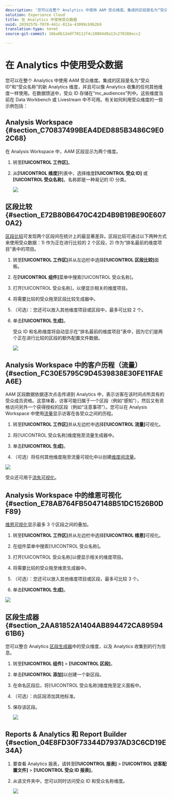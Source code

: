 ```yaml
---
description: '您可以在整个 Analytics 中使用 AAM 受众维度。集成的区段是名为“受众 ID”和“受众名称”的新 Analytics 维度，并且可以像 Analytics 收集的任何其他维度一样使用。在数据馈送中，受众 ID 存储在“mc_audiences”列中。这些维度当前在 Data Workbench 或 Livestream 中不可用。有关如何利用受众维度的一些示例包括 '
solution: Experience Cloud
title: 在 Analytics 中使用受众数据
uuid: 203925fb-f070-441c-813a-43099cb9b2b9
translation-type: tm+mt
source-git-commit: 16ba0b12e0f70112f4c10804d0a13c278388ecc2

---
```



# 在 Analytics 中使用受众数据

您可以在整个 Analytics 中使用 AAM 受众维度。集成的区段是名为“受众 ID”和“受众名称”的新 Analytics 维度，并且可以像 Analytics 收集的任何其他维度一样使用。在数据馈送中，受众 ID 存储在“mc_audiences”列中。这些维度当前在 Data Workbench 或 Livestream 中不可用。有关如何利用受众维度的一些示例包括：

## Analysis Workspace {#section_C70837499BEA4DED885B3486C9E02C68}

在 Analysis Workspace 中，AAM 区段显示为两个维度。

1. 转至&#x200B;**[!UICONTROL 工作区]**。
1. 从&#x200B;**[!UICONTROL 维度]**&#x200B;列表中，选择维度&#x200B;**[!UICONTROL 受众 ID]** 或&#x200B;**[!UICONTROL 受众名称]**。名称即是一种易记的 ID 分类。

   ![](assets/aw-mcaudiences.png)

## 区段比较 {#section_E72B80B6470C42D4B9B19BE90E6070A2}

[区段比较](https://marketing.adobe.com/resources/help/zh_CN/analytics/analysis-workspace/segment-comparison.html)可发现两个区段间在统计上的最显著差异。区段比较可通过以下两种方式来使用受众数据：1) 作为正在进行比较的 2 个区段，2) 作为“排名最前的维度项目”表中的项目。

1. 转至&#x200B;**[!UICONTROL 工作区]**&#x200B;并从左边栏中选择&#x200B;**[!UICONTROL 区段比较]**&#x200B;面板。

1. 在&#x200B;**[!UICONTROL 组件]**&#x200B;菜单中搜索[!UICONTROL 受众名称]。

1. 打开[!UICONTROL 受众名称]，以便显示相关的维度项目。
1. 将需要比较的受众拖至区段比较生成器中。
1. （可选）：您还可以放入其他维度项目或区段中，最多可比较 2 个。
1. 单击&#x200B;**[!UICONTROL 生成]**。

   受众 ID 和名称维度将自动显示在“排名最前的维度项目”表中，因为它们是两个正在进行比较的区段的额外配置文件数据。

   ![](assets/aud-segcompare.png)

## Analysis Workspace 中的客户历程（流量） {#section_FC30E5795C9D4539838E30FE11FAEA6E}

AAM 区段数据依据逐次点击传递到 Analytics 中，表示访客在该时间点所具有的受众成员资格。这意味着，访客可能归属于一个区段（例如“感知”），然后又有资格访问另外一个获得授权的区段（例如“注意事项”）。您可以在 Analysis Workspace 中使用[流量](https://marketing.adobe.com/resources/help/zh_CN/analytics/analysis-workspace/flow.html)显示访客在各受众之间的历程。

1. 转至&#x200B;**[!UICONTROL 工作区]**&#x200B;并从左边栏中选择&#x200B;**[!UICONTROL 流量]**&#x200B;可视化。

1. 将[!UICONTROL 受众名称]维度拖至流量生成器中。
1. 单击&#x200B;**[!UICONTROL 生成]**。
1. （可选）将任何其他维度拖至流量可视化中以创建[维度间流量](https://marketing.adobe.com/resources/help/zh_CN/analytics/analysis-workspace/multi-dimensional-flow.html)。

![](assets/flow-aamaudiences.png)

受众还可用于[流失可视化](https://marketing.adobe.com/resources/help/zh_CN/analytics/analysis-workspace/fallout_flow.html)。

## Analysis Workspace 中的维恩可视化 {#section_E78AB764FB5047148B51DC1526B0DF89}

[维恩可视化](https://marketing.adobe.com/resources/help/zh_CN/analytics/analysis-workspace/venn.html)显示最多 3 个区段之间的叠加。

1. 转至&#x200B;**[!UICONTROL 工作区]**&#x200B;并从左边栏中选择&#x200B;**[!UICONTROL 维恩]**&#x200B;可视化。

1. 在组件菜单中搜索[!UICONTROL 受众名称]。
1. 打开[!UICONTROL 受众名称]以便显示相关的维度项目。
1. 将需要比较的受众拖至维恩生成器中。
1. （可选）：您还可以放入其他维度项目或区段，最多可比较 3 个。
1. 单击&#x200B;**[!UICONTROL 生成]**。

![](assets/venn-viz.png)

## 区段生成器 {#section_2AA81852A1404AB894472CA8959461B6}

您可以整合 Analytics [区段生成器](https://marketing.adobe.com/resources/help/zh_CN/analytics/segment/seg_build.html)中的受众维度，以及 Analytics 收集到的行为信息。

1. 转至&#x200B;**[!UICONTROL 组件]** > **[!UICONTROL 区段]**。
1. 单击&#x200B;**[!UICONTROL 添加]**&#x200B;以创建一个新区段。
1. 在命名区段后，将[!UICONTROL 受众名称]维度拖至定义面板中。
1. （可选）：向区段添加其他标准。
1. 保存该区段。

   ![](assets/aud-segbuilder.png)

## Reports &amp; Analytics 和 Report Builder {#section_04E8FD30F73344D7937AD3C6CD19E34A}

1. 要查看 Analytics 报表，请转至&#x200B;**[!UICONTROL 报表]** > **[!UICONTROL 访客配置文件]** > **[!UICONTROL 受众 ID 报表]**。
1. 从该文件夹中，您可以同时访问受众 ID 和受众名称维度。

   ![](assets/mc-audiences.png)

